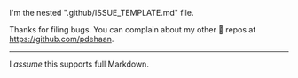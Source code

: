 I'm the nested ".github/ISSUE_TEMPLATE.md" file.

Thanks for filing bugs.
You can complain about my other :poop: repos at <https://github.com/pdehaan>.

---

I _assume_ this supports full Markdown.
